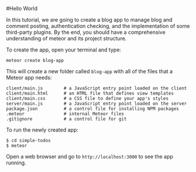 #Hello World

In this tutorial, we are going to create a blog app to manage blog and comment posting, authentication checking, and the implementation of some third-party plugins. By the end, you should have a comprehensive understanding of meteor and its project structure.

To create the app, open your terminal and type:

`meteor create blog-app`

This will create a new folder called `blog-app` with all of the files that a Meteor app needs:

```
client/main.js        # a JavaScript entry point loaded on the client
client/main.html      # an HTML file that defines view templates
client/main.css       # a CSS file to define your app's styles
server/main.js        # a JavaScript entry point loaded on the server
package.json          # a control file for installing NPM packages
.meteor               # internal Meteor files
.gitignore            # a control file for git
```

To run the newly created app:

```
$ cd simple-todos
$ meteor
```

Open a web browser and go to `http://localhost:3000` to see the app running.